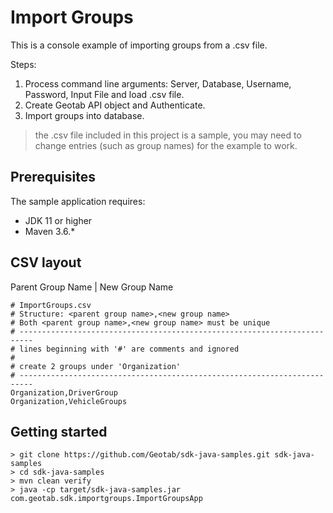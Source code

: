 # Import Groups

This is a console example of importing groups from a .csv file.

Steps:

1. Process command line arguments: Server, Database, Username, Password, Input File and load .csv file.
1. Create Geotab API object and Authenticate.
1. Import groups into database.

> the .csv file included in this project is a sample, you may need to change entries (such as group names) for the example to work.

## Prerequisites

The sample application requires:

- JDK 11 or higher
- Maven 3.6.*

## CSV layout

Parent Group Name | New Group Name

```csv
# ImportGroups.csv
# Structure: <parent group name>,<new group name>
# Both <parent group name>,<new group name> must be unique 
# -------------------------------------------------------------------------
# lines beginning with '#' are comments and ignored
#
# create 2 groups under 'Organization'
# -------------------------------------------------------------------------
Organization,DriverGroup
Organization,VehicleGroups
```

## Getting started

```shell
> git clone https://github.com/Geotab/sdk-java-samples.git sdk-java-samples
> cd sdk-java-samples
> mvn clean verify
> java -cp target/sdk-java-samples.jar com.geotab.sdk.importgroups.ImportGroupsApp
```
